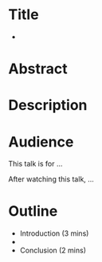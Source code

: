 # Title

*

# Abstract



# Description


# Audience

This talk is for ...

After watching this talk, ...

# Outline

* Introduction (3 mins)
*
* Conclusion (2 mins)

